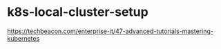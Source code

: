 # k8s-local-cluster-setup

https://techbeacon.com/enterprise-it/47-advanced-tutorials-mastering-kubernetes
